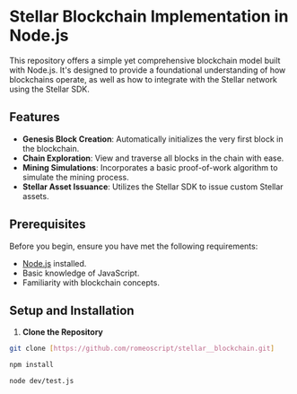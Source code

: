 # Stellar Blockchain Implementation in Node.js

This repository offers a simple yet comprehensive blockchain model built with Node.js. It's designed to provide a foundational understanding of how blockchains operate, as well as how to integrate with the Stellar network using the Stellar SDK.

## Features

- **Genesis Block Creation**: Automatically initializes the very first block in the blockchain.
- **Chain Exploration**: View and traverse all blocks in the chain with ease.
- **Mining Simulations**: Incorporates a basic proof-of-work algorithm to simulate the mining process.
- **Stellar Asset Issuance**: Utilizes the Stellar SDK to issue custom Stellar assets.

## Prerequisites

Before you begin, ensure you have met the following requirements:

- [Node.js](https://nodejs.org/) installed.
- Basic knowledge of JavaScript.
- Familiarity with blockchain concepts.

## Setup and Installation

1. **Clone the Repository**

```bash
git clone [https://github.com/romeoscript/stellar__blockchain.git]
```

``` bash
npm install
```

```bash
node dev/test.js
```
